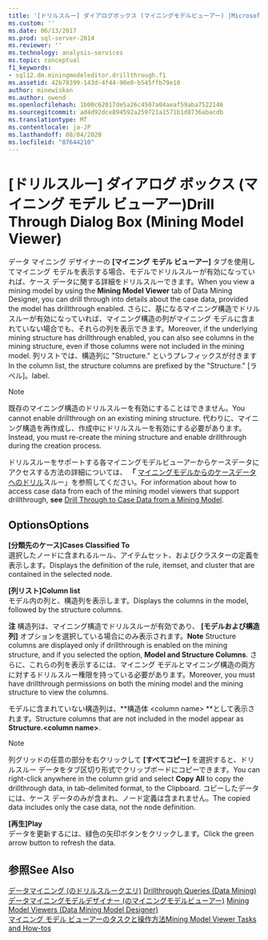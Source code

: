 ```yaml
---
title: '[ドリルスルー] ダイアログボックス (マイニングモデルビューアー) |Microsoft Docs'
ms.custom: ''
ms.date: 06/13/2017
ms.prod: sql-server-2014
ms.reviewer: ''
ms.technology: analysis-services
ms.topic: conceptual
f1_keywords:
- sql12.dm.miningmodeleditor.drillthrough.f1
ms.assetid: 42b78399-143d-4f44-90e0-b545ffb79e10
author: minewiskan
ms.author: owend
ms.openlocfilehash: 1b00c62017de5a26c4507a04aeaf59aba7522146
ms.sourcegitcommit: ad4d92dce894592a259721a1571b1d8736abacdb
ms.translationtype: MT
ms.contentlocale: ja-JP
ms.lasthandoff: 08/04/2020
ms.locfileid: "87644210"
---
```

# <a name="drill-through-dialog-box-mining-model-viewer"></a><span data-ttu-id="8b741-102">[ドリルスルー] ダイアログ ボックス (マイニング モデル ビューアー)</span><span class="sxs-lookup"><span data-stu-id="8b741-102">Drill Through Dialog Box (Mining Model Viewer)</span></span>
  <span data-ttu-id="8b741-103">データ マイニング デザイナーの **[マイニング モデル ビューアー]** タブを使用してマイニング モデルを表示する場合、モデルでドリルスルーが有効になっていれば、ケース データに関する詳細をドリルスルーできます。</span><span class="sxs-lookup"><span data-stu-id="8b741-103">When you view a mining model by using the **Mining Model Viewer** tab of Data Mining Designer, you can drill through into details about the case data, provided the model has drillthrough enabled.</span></span> <span data-ttu-id="8b741-104">さらに、基になるマイニング構造でドリルスルーが有効になっていれば、マイニング構造の列がマイニング モデルに含まれていない場合でも、それらの列を表示できます。</span><span class="sxs-lookup"><span data-stu-id="8b741-104">Moreover, if the underlying mining structure has drillthrough enabled, you can also see columns in the mining structure, even if those columns were not included in the mining model.</span></span> <span data-ttu-id="8b741-105">列リストでは、構造列に "Structure." というプレフィックスが付きます</span><span class="sxs-lookup"><span data-stu-id="8b741-105">In the column list, the structure columns are prefixed by the "Structure."</span></span> <span data-ttu-id="8b741-106">[ラベル]。</span><span class="sxs-lookup"><span data-stu-id="8b741-106">label.</span></span>  
  
> [!NOTE]  
>  <span data-ttu-id="8b741-107">既存のマイニング構造のドリルスルーを有効にすることはできません。</span><span class="sxs-lookup"><span data-stu-id="8b741-107">You cannot enable drillthrough on an existing mining structure.</span></span> <span data-ttu-id="8b741-108">代わりに、マイニング構造を再作成し、作成中にドリルスルーを有効にする必要があります。</span><span class="sxs-lookup"><span data-stu-id="8b741-108">Instead, you must re-create the mining structure and enable drillthrough during the creation process.</span></span>  
  
 <span data-ttu-id="8b741-109">ドリルスルーをサポートする各マイニングモデルビューアーからケースデータにアクセスする方法の詳細については、 **「** [マイニングモデルからのケースデータへのドリル](data-mining/drill-through-to-case-data-from-a-mining-model.md)スルー」を参照してください。</span><span class="sxs-lookup"><span data-stu-id="8b741-109">For information about how to access case data from each of the mining model viewers that support drillthrough, **see** [Drill Through to Case Data from a Mining Model](data-mining/drill-through-to-case-data-from-a-mining-model.md).</span></span>  
  
## <a name="options"></a><span data-ttu-id="8b741-110">Options</span><span class="sxs-lookup"><span data-stu-id="8b741-110">Options</span></span>  
 <span data-ttu-id="8b741-111">**[分類先のケース]**</span><span class="sxs-lookup"><span data-stu-id="8b741-111">**Cases Classified To**</span></span>  
 <span data-ttu-id="8b741-112">選択したノードに含まれるルール、アイテムセット、およびクラスターの定義を表示します。</span><span class="sxs-lookup"><span data-stu-id="8b741-112">Displays the definition of the rule, itemset, and cluster that are contained in the selected node.</span></span>  
  
 <span data-ttu-id="8b741-113">**[列リスト]**</span><span class="sxs-lookup"><span data-stu-id="8b741-113">**Column list**</span></span>  
 <span data-ttu-id="8b741-114">モデル内の列と、構造列を表示します。</span><span class="sxs-lookup"><span data-stu-id="8b741-114">Displays the columns in the model, followed by the structure columns.</span></span>  
  
 <span data-ttu-id="8b741-115">**注** 構造列は、マイニング構造でドリルスルーが有効であり、 **[モデルおよび構造列]** オプションを選択している場合にのみ表示されます。</span><span class="sxs-lookup"><span data-stu-id="8b741-115">**Note** Structure columns are displayed only if drillthrough is enabled on the mining structure, and if you selected the option, **Model and Structure Columns**.</span></span> <span data-ttu-id="8b741-116">さらに、これらの列を表示するには、マイニング モデルとマイニング構造の両方に対するドリルスルー権限を持っている必要があります。</span><span class="sxs-lookup"><span data-stu-id="8b741-116">Moreover, you must have drillthrough permissions on both the mining model and the mining structure to view the columns.</span></span>  
  
 <span data-ttu-id="8b741-117">モデルに含まれていない構造列は、\*\*構造体 \<column name> \*\*として表示されます。</span><span class="sxs-lookup"><span data-stu-id="8b741-117">Structure columns that are not included in the model appear as **Structure.\<column name>**.</span></span>  
  
> [!NOTE]  
>  <span data-ttu-id="8b741-118">列グリッドの任意の部分を右クリックして **[すべてコピー]** を選択すると、ドリルスルー データをタブ区切り形式でクリップボードにコピーできます。</span><span class="sxs-lookup"><span data-stu-id="8b741-118">You can right-click anywhere in the column grid and select **Copy All** to copy the drillthrough data, in tab-delimited format, to the Clipboard.</span></span> <span data-ttu-id="8b741-119">コピーしたデータには、ケース データのみが含まれ、ノード定義は含まれません。</span><span class="sxs-lookup"><span data-stu-id="8b741-119">The copied data includes only the case data, not the node definition.</span></span>  
  
 <span data-ttu-id="8b741-120">**[再生]**</span><span class="sxs-lookup"><span data-stu-id="8b741-120">**Play**</span></span>  
 <span data-ttu-id="8b741-121">データを更新するには、緑色の矢印ボタンをクリックします。</span><span class="sxs-lookup"><span data-stu-id="8b741-121">Click the green arrow button to refresh the data.</span></span>  
  
## <a name="see-also"></a><span data-ttu-id="8b741-122">参照</span><span class="sxs-lookup"><span data-stu-id="8b741-122">See Also</span></span>  
 <span data-ttu-id="8b741-123">[データマイニング &#40;のドリルスルークエリ&#41;](data-mining/drillthrough-queries-data-mining.md) </span><span class="sxs-lookup"><span data-stu-id="8b741-123">[Drillthrough Queries &#40;Data Mining&#41;](data-mining/drillthrough-queries-data-mining.md) </span></span>  
 <span data-ttu-id="8b741-124">[データマイニングモデルデザイナー &#40;のマイニングモデルビューアー&#41;](mining-model-viewers-data-mining-model-designer.md) </span><span class="sxs-lookup"><span data-stu-id="8b741-124">[Mining Model Viewers &#40;Data Mining Model Designer&#41;](mining-model-viewers-data-mining-model-designer.md) </span></span>  
 [<span data-ttu-id="8b741-125">マイニング モデル ビューアーのタスクと操作方法</span><span class="sxs-lookup"><span data-stu-id="8b741-125">Mining Model Viewer Tasks and How-tos</span></span>](data-mining/mining-model-viewer-tasks-and-how-tos.md)  
  
  
